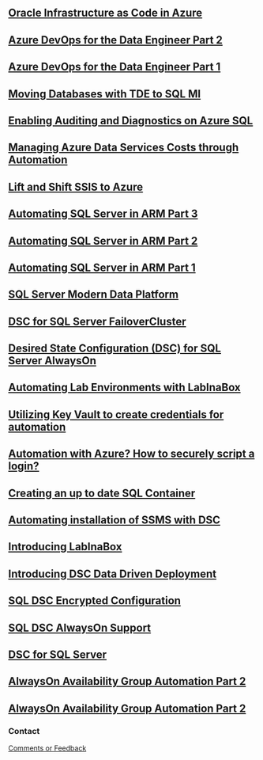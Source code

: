 ## [Oracle Infrastructure as Code in Azure](/pages/Oracle-Infrastructure-as-Code-in-Azure.md)
## [Azure DevOps for the Data Engineer Part 2](/pages/Azure-DevOps-for-the-Data-Engineer-Part2.md)
## [Azure DevOps for the Data Engineer Part 1](/pages/Azure-DevOps-for-the-Data-Engineer-Part1.md)
## [Moving Databases with TDE to SQL MI](/pages/Moving-Databases-with-TDE.md)
## [Enabling Auditing and Diagnostics on Azure SQL](/pages/Enable-Auditing-AzureSQL.md)
## [Managing Azure Data Services Costs through Automation](/pages/Managing-Azure-Data-Services-Costs.md)
## [Lift and Shift SSIS to Azure](/pages/Lift-and-Shift-SSIS.md)
## [Automating SQL Server in ARM Part 3](/pages/Automating-SQL-In-Azure-Part3.md)
## [Automating SQL Server in ARM Part 2](/pages/Automating-SQL-In-Azure-Part2.md)
## [Automating SQL Server in ARM Part 1](/pages/Automating-SQL-In-Azure-Part1.md)
## [SQL Server Modern Data Platform](/pages/SQL-Server-Modern-Data-Platform.md)
## [DSC for SQL Server FailoverCluster](/pages/DSC-For-SQL-FC.md)
## [Desired State Configuration (DSC) for SQL Server AlwaysOn](/pages/DSC-For-SQL-Update.md)
## [Automating Lab Environments with LabInaBox](/pages/LabinaBox-Onprem-or-Cloud.md)
## [Utilizing Key Vault to create credentials for automation](/pages/Utilizing-Key-Vault-Automation.md)
## [Automation with Azure? How to securely script a login?](/pages/Automation-Securely-Script-Login.md)
## [Creating an up to date SQL Container](/pages/Creating-SQL-Container.md)
## [Automating installation of SSMS with DSC](/pages/Automating-SSMS.md)
## [Introducing LabInaBox](/pages/Introducing-LabInaBox.md)
## [Introducing DSC Data Driven Deployment](/pages/Introducing-DSC_DDD.md)
## [SQL DSC Encrypted Configuration](/pages/SQL-DSC-Encrypted-Config.md)
## [SQL DSC AlwaysOn Support](/pages/SQL-DSC-AlwaysOn-Support.md)
## [DSC for SQL Server](/pages/DSC-For-SQL.md)
## [AlwaysOn Availability Group Automation Part 2](/pages/AlwaysOn-AG-AutomationPart2.md)
## [AlwaysOn Availability Group Automation Part 2](/pages/AlwaysOn-AG-AutomationPart1.md)

### Contact
[Comments or Feedback](mailto:troy@aziac.net)

